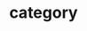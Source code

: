---
title: "category"
layout: categories
permalink: /categories/
author_profile: true
# sidebar_main: true
---
